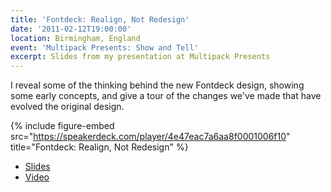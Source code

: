 ```yaml
---
title: 'Fontdeck: Realign, Not Redesign'
date: '2011-02-12T19:00:00'
location: Birmingham, England
event: 'Multipack Presents: Show and Tell'
excerpt: Slides from my presentation at Multipack Presents
---
```

I reveal some of the thinking behind the new Fontdeck design, showing some early concepts, and give a tour of the changes we've made that have evolved the original design.

{% include figure-embed
  src="https://speakerdeck.com/player/4e47eac7a6aa8f0001006f10"
  title="Fontdeck: Realign, Not Redesign"
%}

  * [Slides](https://speakerdeck.com/paulrobertlloyd/fontdeck-realign-not-redesign)
  * [Video](https://vimeo.com/20347419)
